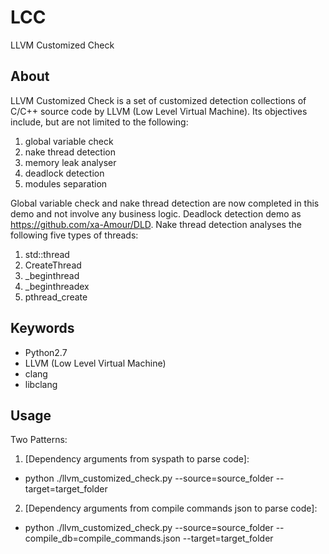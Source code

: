 # LCC
LLVM Customized Check

## About
LLVM Customized Check is a set of customized detection collections of C/C++ source code by LLVM (Low Level Virtual Machine). Its objectives include, but are not limited to the following:
1. global variable check
2. nake thread detection
3. memory leak analyser
4. deadlock detection
5. modules separation

Global variable check and nake thread detection are now completed in this demo and not involve any business logic. Deadlock detection demo as https://github.com/xa-Amour/DLD. Nake thread detection analyses the following five types of threads:
1. std::thread
2. CreateThread
3. _beginthread
4. _beginthreadex
5. pthread_create

## Keywords
* Python2.7
* LLVM (Low Level Virtual Machine)
* clang
* libclang

## Usage
Two Patterns:
1. [Dependency arguments from syspath to parse code]:
* python ./llvm_customized_check.py --source=source_folder --target=target_folder
2. [Dependency arguments from compile commands json to parse code]:
* python ./llvm_customized_check.py --source=source_folder --compile_db=compile_commands.json --target=target_folder
